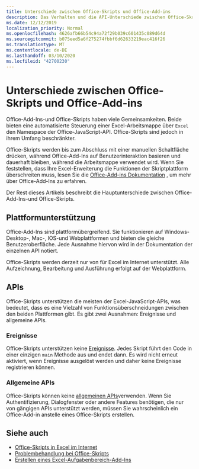 ```yaml
---
title: Unterschiede zwischen Office-Skripts und Office-Add-ins
description: Das Verhalten und die API-Unterschiede zwischen Office-Skripts und Office-Add-Ins.
ms.date: 12/12/2019
localization_priority: Normal
ms.openlocfilehash: 4626afb66b54c94a72f29b039c601435c089d64d
ms.sourcegitcommit: b075eed5a6f275274fbbf6d62633219eac416f26
ms.translationtype: MT
ms.contentlocale: de-DE
ms.lasthandoff: 03/10/2020
ms.locfileid: "42700230"
---
```

# <a name="differences-between-office-scripts-and-office-add-ins"></a>Unterschiede zwischen Office-Skripts und Office-Add-ins

Office-Add-Ins-und Office-Skripts haben viele Gemeinsamkeiten. Beide bieten eine automatisierte Steuerung einer Excel-Arbeitsmappe über `Excel` den Namespace der Office-JavaScript-API. Office-Skripts sind jedoch in ihrem Umfang beschränkter.

Office-Skripts werden bis zum Abschluss mit einer manuellen Schaltfläche drücken, während Office-Add-Ins auf Benutzerinteraktion basieren und dauerhaft bleiben, während die Arbeitsmappe verwendet wird. Wenn Sie feststellen, dass Ihre Excel-Erweiterung die Funktionen der Skriptplattform überschreiten muss, lesen Sie die [Office-Add-ins Dokumentation](/office/dev/add-ins) , um mehr über Office-Add-Ins zu erfahren.

Der Rest dieses Artikels beschreibt die Hauptunterschiede zwischen Office-Add-Ins-und Office-Skripts.

## <a name="platform-support"></a>Plattformunterstützung

Office-Add-Ins sind plattformübergreifend. Sie funktionieren auf Windows-Desktop-, Mac-, IOS-und Webplattformen und bieten die gleiche Benutzeroberfläche. Jede Ausnahme hiervon wird in der Dokumentation der einzelnen API notiert.

Office-Skripts werden derzeit nur von für Excel im Internet unterstützt. Alle Aufzeichnung, Bearbeitung und Ausführung erfolgt auf der Webplattform.

## <a name="apis"></a>APIs

Office-Skripts unterstützen die meisten der Excel-JavaScript-APIs, was bedeutet, dass es eine Vielzahl von Funktionsüberschneidungen zwischen den beiden Plattformen gibt. Es gibt zwei Ausnahmen: Ereignisse und allgemeine APIs.

### <a name="events"></a>Ereignisse

Office-Skripts unterstützen keine [Ereignisse](/office/dev/add-ins/excel/excel-add-ins-events). Jedes Skript führt den Code in einer einzigen `main` Methode aus und endet dann. Es wird nicht erneut aktiviert, wenn Ereignisse ausgelöst werden und daher keine Ereignisse registrieren können.

### <a name="common-apis"></a>Allgemeine APIs

Office-Skripts können keine [allgemeinen APIs](/javascript/api/office)verwenden. Wenn Sie Authentifizierung, Dialogfenster oder andere Features benötigen, die nur von gängigen APIs unterstützt werden, müssen Sie wahrscheinlich ein Office-Add-in anstelle eines Office-Skripts erstellen.

## <a name="see-also"></a>Siehe auch

- [Office-Skripts in Excel im Internet](../overview/excel.md)
- [Problembehandlung bei Office-Skripts](../testing/troubleshooting.md)
- [Erstellen eines Excel-Aufgabenbereich-Add-Ins](/office/dev/add-ins/quickstarts/excel-quickstart-jquery)